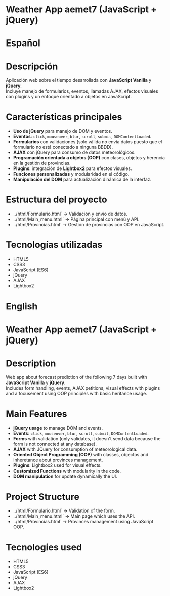 # Weather App aemet7 (JavaScript + jQuery)

# Español

# Descripción
Aplicación web sobre el tiempo desarrollada con **JavaScript Vanilla** y **jQuery**.  
Incluye manejo de formularios, eventos, llamadas AJAX, efectos visuales con plugins y un enfoque orientado a objetos en JavaScript.  

# Características principales  
- **Uso de jQuery** para manejo de DOM y eventos.  
- **Eventos**: `click`, `mouseover`, `blur`, `scroll`, `submit`, `DOMContentLoaded`.  
- **Formularios** con validaciones (solo válida no envía datos puesto que el formulario no está conectado a ninguna BBDD).  
- **AJAX** con jQuery para consumo de datos meteorológicos.  
- **Programación orientada a objetos (OOP)** con clases, objetos y herencia en la gestión de provincias.  
- **Plugins**: integración de **Lightbox2** para efectos visuales.  
- **Funciones personalizadas** y modularidad en el código.  
- **Manipulación del DOM** para actualización dinámica de la interfaz.  


# Estructura del proyecto  
- ../html/Formulario.html` → Validación y envío de datos.  
- ../html/Main_menu.html` → Página principal con menú y API.  
- ../html/Provincias.html` → Gestión de provincias con OOP en JavaScript. 


# Tecnologías utilizadas  
- HTML5  
- CSS3  
- JavaScript (ES6)  
- jQuery  
- AJAX  
- Lightbox2  

# English

# Weather App aemet7 (JavaScript + jQuery)

# Description
Web app about forecast prediction of the following 7 days built with **JavaScript Vanilla** y **jQuery**.  
Includes form handling, events, AJAX petitions, visual effects with plugins and a focusement using OOP principles with basic heritance usage.  

# Main Features  
- **jQuery usage** to manage DOM and events.  
- **Events**: `click`, `mouseover`, `blur`, `scroll`, `submit`, `DOMContentLoaded`.  
- **Forms** with validation (only validates, it doesn't send data because the form is not connected at any database).  
- **AJAX** with JQuery for consumption of meteorological data.  
- **Oriented Object Programming (OOP)** with classes, objectos and inheretance about provinces management.  
- **Plugins**: Lightbox2 used for visual effects.  
- **Customized Functions** with modularity in the code.  
- **DOM manipulation** for update dynamically the UI.  


# Project Structure  
- ../html/Formulario.html` → Validation of the form.  
- ../html/Main_menu.html` → Main page which uses the API.  
- ../html/Provincias.html` → Provinces management using JavaScript OOP. 


# Tecnologies used  
- HTML5  
- CSS3  
- JavaScript (ES6)  
- jQuery  
- AJAX  
- Lightbox2  
